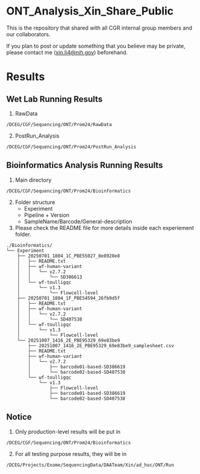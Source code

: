 # ONT_Analysis_Xin_Share_Public
This is the repository that shared with all CGR internal group members and our collaborators. 

If you plan to post or update something that you believe may be private, please contact me (xin.li4@nih.gov) beforehand.

# Results
## Wet Lab Running Results
1. RawData
```
/DCEG/CGF/Sequencing/ONT/Prom24/RawData
```
2. PostRun_Analysis
```
/DCEG/CGF/Sequencing/ONT/Prom24/PostRun_Analysis
```
## Bioinformatics Analysis Running Results
1. Main directory
```
/DCEG/CGF/Sequencing/ONT/Prom24/Bioinformatics
```
2. Folder structure
   * Experiment
   * Pipeline + Version
   * SampleName/Barcode/General-description
3. Please check the README file for more details inside each experiement folder.

```
./Bioinformatics/
└── Experiment
    ├── 20250701_1804_1C_PBE55027_8e8920e8
    │   ├── README.txt
    │   ├── wf-human-variant
    │   │   └── v2.7.2
    │   │       └── SD386613
    │   └── wf-toulligqc
    │       └── v1.3
    │           └── Flowcell-level
    ├── 20250701_1804_1F_PBE54594_26fb9d5f
    │   ├── README.txt
    │   ├── wf-human-variant
    │   │   └── v2.7.2
    │   │       └── SD407538
    │   └── wf-toulligqc
    │       └── v1.3
    │           └── Flowcell-level
    └── 20251007_1416_2E_PBE95329_69e83be9
        ├── 20251007_1416_2E_PBE95329_69e83be9_samplesheet.csv
        ├── README.txt
        ├── wf-human-variant
        │   └── v2.7.2
        │       ├── barcode01-based-SD386619
        │       └── barcode02-based-SD407538
        └── wf-toulligqc
            └── v1.3
                ├── Flowcell-level
                ├── barcode01-based-SD386619
                └── barcode02-based-SD407538
```
## Notice
1. Only production-level results will be put in
```
/DCEG/CGF/Sequencing/ONT/Prom24/Bioinformatics
```
2. For all testing purpose results, they will be in
```
/DCEG/Projects/Exome/SequencingData/DAATeam/Xin/ad_hoc/ONT/Run
```

